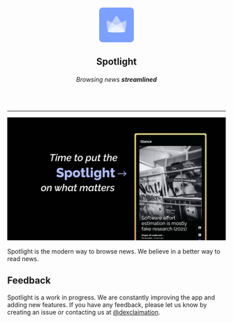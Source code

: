 <div align="center">
  <br />

  <img width="80" src="packages/web/static/spotlight.png">

  <h2>Spotlight</h2>

  <h6>Browsing news <b>streamlined</b></h6>

  <br/>
</div>

---

<img src="packages/web/static/banner/welcome.png">

Spotlight is the modern way to browse news. We believe in a better way to read news.

## Feedback

Spotlight is a work in progress. We are constantly improving the app and adding new features. If you have any feedback, please let us know by creating an issue or contacting us at [@dexclaimation](https://twitter.com/dexclaimation).

